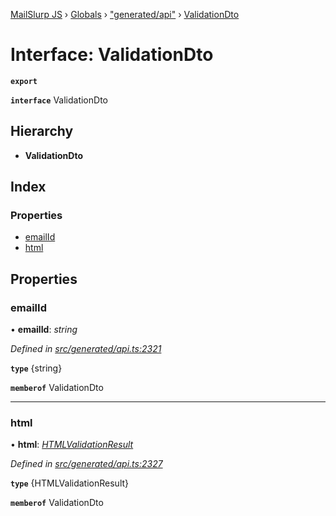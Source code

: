 [MailSlurp JS](../README.md) › [Globals](../globals.md) › ["generated/api"](../modules/_generated_api_.md) › [ValidationDto](_generated_api_.validationdto.md)

# Interface: ValidationDto

**`export`** 

**`interface`** ValidationDto

## Hierarchy

* **ValidationDto**

## Index

### Properties

* [emailId](_generated_api_.validationdto.md#emailid)
* [html](_generated_api_.validationdto.md#html)

## Properties

###  emailId

• **emailId**: *string*

*Defined in [src/generated/api.ts:2321](https://github.com/mailslurp/mailslurp-client-ts-js/blob/7141c32/src/generated/api.ts#L2321)*

**`type`** {string}

**`memberof`** ValidationDto

___

###  html

• **html**: *[HTMLValidationResult](_generated_api_.htmlvalidationresult.md)*

*Defined in [src/generated/api.ts:2327](https://github.com/mailslurp/mailslurp-client-ts-js/blob/7141c32/src/generated/api.ts#L2327)*

**`type`** {HTMLValidationResult}

**`memberof`** ValidationDto
